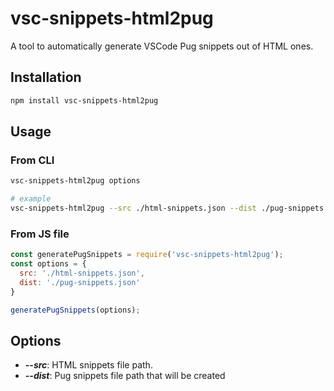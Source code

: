 # vsc-snippets-html2pug

A tool to automatically generate VSCode Pug snippets out of HTML ones.

## Installation

```bash
npm install vsc-snippets-html2pug
```

## Usage

### From CLI

```bash
vsc-snippets-html2pug options

# example
vsc-snippets-html2pug --src ./html-snippets.json --dist ./pug-snippets.json
```

### From JS file

```js
const generatePugSnippets = require('vsc-snippets-html2pug');
const options = {
  src: './html-snippets.json',
  dist: './pug-snippets.json'
}

generatePugSnippets(options);
```

## Options

- ***--src***:    HTML snippets file path.
- ***--dist***:   Pug snippets file path that will be created